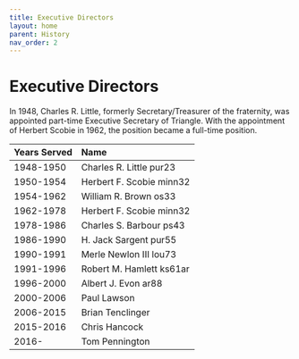 ```yaml
---
title: Executive Directors
layout: home
parent: History
nav_order: 2
---
```

# Executive Directors
In 1948, Charles R. Little, formerly Secretary/Treasurer of the fraternity,
was appointed part-time Executive Secretary of Triangle.  With the
appointment of Herbert Scobie in 1962, the position became a full-time
position.

|Years Served|Name|
|:------|:-|
|1948-1950|Charles R. Little pur23|
|1950-1954|Herbert F. Scobie minn32|
|1954-1962|William R. Brown os33|
|1962-1978|Herbert F. Scobie minn32|
|1978-1986|Charles S. Barbour ps43|
|1986-1990|H. Jack Sargent pur55|
|1990-1991|Merle Newlon III lou73|
|1991-1996|Robert M. Hamlett ks61ar|
|1996-2000|Albert J. Evon ar88|
|2000-2006|Paul Lawson|
|2006-2015|Brian Tenclinger|
|2015-2016|Chris Hancock|
|2016-    |Tom Pennington|
